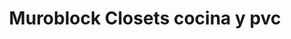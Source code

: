 ---
title: "Muroblock Closets cocina y pvc"
url: /hermosillo/muroblock-closets-cocina-y-pvc/
shop: Haushaltsartikel
---